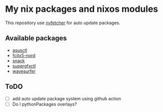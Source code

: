 # My nix packages and nixos modules

This repository use [nvfetcher](https://github.com/berberman/nvfetcher.git) for auto update packages.

## Available packages

- [asusctl](https://gitlab.com/asus-linux/asusctl)
- [fcitx5-nord](https://github.com/tonyfettes/fcitx5-nord.git)
- [snack](https://www.speech.kth.se/snack/)
- [supergfxctl](https://gitlab.com/asus-linux/supergfxctl)
- [wavesurfer](https://gitlab.com/asus-linux/supergfxctl)

## ToDO

- [ ] add auto update package system using github action    
- [ ] Do I pythonPackages overlays?
